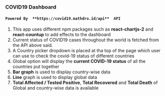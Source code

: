 ### COVID19 Dashboard

####  `Powered By  **https://covid19.mathdro.id/api**  API  `

1. This app uses different npm packages such as **react-chartjs-2** and **react-countup** to add effects to the dashboard
2. Current status of COVID19 cases throughout the world is fetched from the API above said.
3. A Country picker dropdown is placed at tha top of the page which user can use to check the covid-19 status of different countries
4. Global option will display the **current COVID-19 status** of all the countries put together
5. **Bar graph** is used to display country-wise data 
6. **Line** graph is used to display global data
7. **Total Affected / Tested Positive**, **Total Recovered** and **Total Death** of Global and country-wise data is available
